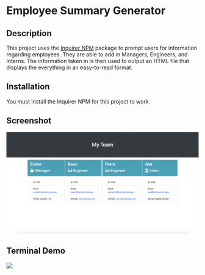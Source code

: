 # Employee Summary Generator

 ## Description
  This project uses the [Inquirer NPM](https://www.npmjs.com/package/inquirer) package to prompt users for information regarding employees. They are able to add in Managers, Engineers, and Interns. The information taken in is then used to output an HTML file that displays the everything in an easy-to-read format.

  ## Installation
  You must install the Inquirer NPM for this project to work.

  ## Screenshot

  <img src="/screenshots/screenshot.png">

  ## Terminal Demo

  <img src="/screenshots/terminal-demo.gif">